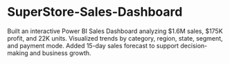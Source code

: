 # SuperStore-Sales-Dashboard
Built an interactive Power BI Sales Dashboard analyzing $1.6M sales, $175K profit, and 22K units. Visualized trends by category, region, state, segment, and payment mode. Added 15-day sales forecast to support decision-making and business growth.
